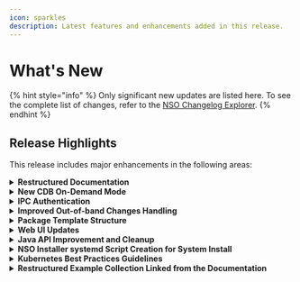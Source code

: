 ```yaml
---
icon: sparkles
description: Latest features and enhancements added in this release.
---
```


# What's New

{% hint style="info" %}
Only significant new updates are listed here. To see the complete list of changes, refer to the [NSO Changelog Explorer](https://developer.cisco.com/docs/nso/changelog-explorer/?from=6.3\&to=6.4).
{% endhint %}

## Release Highlights

This release includes major enhancements in the following areas:

<details>

<summary><strong>Restructured Documentation</strong></summary>

NSO product documentation has undergone a major restructuring with the goal of improving the overall experience.

</details>

<details>

<summary><strong>New CDB On-Demand Mode</strong></summary>

NSO can now use a new CDB backend that uses RAM in a more traditional, cache-like manner instead of being a pure in-memory database. This mode better supports use cases with huge amounts of data in CDB, where CDB size exceeds available system memory, or instances where performance gains with in-memory mode are small enough to not justify longer initial startup time.

The additional benefit of this new persistence mode is greatly simplified operation, including an improved compaction process that runs entirely in the background without impacting ongoing requests.

Documentation Updates:

* Added a new section [CDB Persistence](administration/advanced-topics/cdb-persistence.md).
* Added a new example in [examples.ncs/scaling-performance/cdb-on-demand](https://github.com/NSO-developer/nso-examples/tree/6.4/scaling-performance/cdb-on-demand) to showcase this functionality.

</details>

<details>

<summary><strong>IPC Authentication</strong></summary>

NSO 6.4 introduces a more secure way for local Inter-Process Communication (IPC) between NSO system components based on Unix domain sockets. The main benefit of the new mechanism is the ability for the main server process to authenticate the clients. The authentication is based on the UID of the other end of the socket connection. In other words, it is now much easier to limit IPC access to specific host OS users.

Documentation Updates:

* Added a new section [UID-based Authentication for Unix Sockets](administration/management/aaa-infrastructure.md#uid-based-authentication-for-unix-sockets).
* Added a new example in [examples.ncs/aaa/ipc](https://github.com/NSO-developer/nso-examples/tree/6.4/aaa/ipc) to showcase this functionality.

</details>

<details>

<summary><strong>Improved Out-of-band Changes Handling</strong></summary>

The `commit no-overwrite` functionality has been extended to include verifying device values that are required to compute the end result (the values from the transaction read-set) have not changed. This means `commit no-overwrite` now provides much stronger guarantees about correctness in the face of device changes that were not made through NSO. In many cases, it translates into making provisioning pre-checks unnecessary and simplifying operations (operator no longer needs to issue a `check-sync` or `sync-from` operation beforehand).

</details>

<details>

<summary><strong>Package Template Structure</strong></summary>

NSO now supports structuring the package `templates` directory with subdirectories. The XML templates contained in the subdirectories can be referenced by prepending the subdirectory path and, optionally, by the package name and a colon.

This allows for unique identification of templates, which can now have duplicated names across NSO packages.

Documentation Updates:

* Updated the section on [Templates](development/core-concepts/templates.md).

</details>

<details>

<summary><strong>Web UI Updates</strong></summary>

The Web UI functionality has been extended to include new feature updates in device/SNMP Authgroups, service manager, and compliance reporting. The UI’s look-and-feel has also been enhanced further for a continued streamlined experience.

Documentation Updates:

* Added a new section [Authgroups](operation-and-usage/webui/devices.md#authgroups) in Devices.
* Improved and aligned the [Services](operation-and-usage/webui/services.md) section in accordance with the new Service Manager.
* Expanded the [Web UI](operation-and-usage/webui/) and [Compliance Reporting](operation-and-usage/webui/tools.md#sec.webui\_compliance) sections to add new details.

</details>

<details>

<summary><strong>Java API Improvement and Cleanup</strong></summary>

The NSO Java API has seen significant changes, such as introduction of SocketAddress-based methods, deprecating a number of older functions, and removal of previously deprecated functionality. For a full list, consult the release CHANGES file ([online version](https://developer.cisco.com/docs/nso/changelog-explorer/?from=6.3\&to=6.4\&component=java-api)).

</details>

<details>

<summary><strong>NSO Installer systemd Script Creation for System Install</strong></summary>

The NSO installer has been updated to, by default, provision a `systemd` system service when performing the initial NSO installation with the `--system-install` option.

Documentation Updates:

* Added `systemd` information to the [System Install](administration/installation-and-deployment/system-install.md#default-directories-and-scripts) section.

</details>

<details>

<summary><strong>Kubernetes Best Practices Guidelines</strong></summary>

A new [document](https://developer.cisco.com/docs/nso/deploying-cisco-nso-on-kubernetes/) covering best practices for Kubernetes has been added to the documentation set.

</details>

<details>

<summary><strong>Restructured Example Collection Linked from the Documentation</strong></summary>

The example collection was restructured, and references to examples are now linked to a copy of the collection stored in the [https://github.com/NSO-developer/nso-examples](https://github.com/NSO-developer/nso-examples) repository.

</details>
